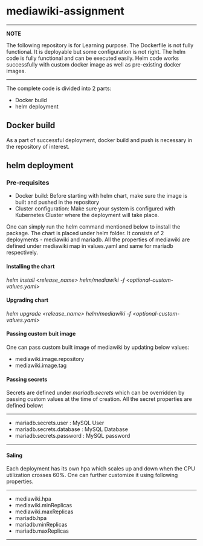 # mediawiki-assignment
---
**NOTE**

The following repository is for Learning purpose.
The Dockerfile is not fully functional. It is deployable but some configuration is not right.
The helm code is fully functional and can be executed easily.
Helm code works successfully with custom docker image as well as pre-existing docker images.

---

The complete code is divided into 2 parts:
- Docker build
- helm deployment

## Docker build
As a part of successful deployment, docker build and push is necessary in the repository of interest.

## helm deployment

### Pre-requisites
- Docker build: Before starting with helm chart, make sure the image is built and pushed in the repository
- Cluster configuration: Make sure your system is configured with Kubernetes Cluster where the deployment will take place.

One can simply run the helm command mentioned below to install the package. The chart is placed under helm folder. It consists of 2 deployments - mediawiki and mariadb.
All the properties of mediawiki are defined under mediawiki map in values.yaml and same for mariadb respectively.

#### Installing the chart
  _helm install <release_name> helm/mediawiki -f <optional-custom-values.yaml>_
  
#### Upgrading chart
  _helm upgrade <release_name> helm/mediawiki -f <optional-custom-values.yaml>_

#### Passing custom buit image
  One can pass custom built image of mediawiki by updating below values:
  - mediawiki.image.repository
  - mediawiki.image.tag
  
#### Passing secrets
  Secrets are defined under _mariadb.secrets_ which can be overridden by passing custom values at the time of creation. All the secret properties are defined below:
  
  ---
  - mariadb.secrets.user     : MySQL User
  - mariadb.secrets.database : MySQL Database
  - mariadb.secrets.password : MySQL password
  
  ---

#### Saling 
  Each deployment has its own hpa which scales up and down when the CPU utilization crosses 60%. One can further customize it using following properties.

  ---
  - mediawiki.hpa
  - mediawiki.minReplicas
  - mediawiki.maxReplicas
  - mariadb.hpa
  - mariadb.minReplicas
  - mariadb.maxReplicas

  ---

